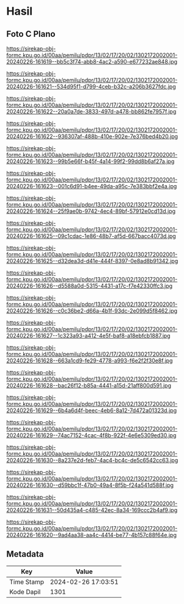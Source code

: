 # Hasil

## Foto C Plano

https://sirekap-obj-formc.kpu.go.id/00aa/pemilu/pdpr/13/02/17/20/02/1302172002001-20240226-161619--bb5c3f74-abb8-4ac2-a590-e677232ae848.jpg

https://sirekap-obj-formc.kpu.go.id/00aa/pemilu/pdpr/13/02/17/20/02/1302172002001-20240226-161621--534d95f1-d799-4ceb-b32c-a206b3627fdc.jpg

https://sirekap-obj-formc.kpu.go.id/00aa/pemilu/pdpr/13/02/17/20/02/1302172002001-20240226-161622--20a0a7de-3833-497d-a478-bb862fe7957f.jpg

https://sirekap-obj-formc.kpu.go.id/00aa/pemilu/pdpr/13/02/17/20/02/1302172002001-20240226-161622--936307af-488b-410e-902e-7e376bed4b20.jpg

https://sirekap-obj-formc.kpu.go.id/00aa/pemilu/pdpr/13/02/17/20/02/1302172002001-20240226-161623--99b5e66f-b45f-4a14-99f2-99dd8b6af27a.jpg

https://sirekap-obj-formc.kpu.go.id/00aa/pemilu/pdpr/13/02/17/20/02/1302172002001-20240226-161623--001c6d91-b4ee-49da-a95c-7e383bbf2e4a.jpg

https://sirekap-obj-formc.kpu.go.id/00aa/pemilu/pdpr/13/02/17/20/02/1302172002001-20240226-161624--25f9ae0b-9742-4ec4-89bf-57912e0cd13d.jpg

https://sirekap-obj-formc.kpu.go.id/00aa/pemilu/pdpr/13/02/17/20/02/1302172002001-20240226-161625--09c1cdac-1e86-48b7-af5d-667bacc4073d.jpg

https://sirekap-obj-formc.kpu.go.id/00aa/pemilu/pdpr/13/02/17/20/02/1302172002001-20240226-161625--d32dea3d-d41e-444f-8397-0e8ad8b91342.jpg

https://sirekap-obj-formc.kpu.go.id/00aa/pemilu/pdpr/13/02/17/20/02/1302172002001-20240226-161626--d5588a0d-5315-4431-a17c-f7e42330ffc3.jpg

https://sirekap-obj-formc.kpu.go.id/00aa/pemilu/pdpr/13/02/17/20/02/1302172002001-20240226-161626--c0c36be2-d66a-4b1f-93dc-2e099d5f8462.jpg

https://sirekap-obj-formc.kpu.go.id/00aa/pemilu/pdpr/13/02/17/20/02/1302172002001-20240226-161627--1c323a93-a412-4e5f-baf8-a18ebfcb1887.jpg

https://sirekap-obj-formc.kpu.go.id/00aa/pemilu/pdpr/13/02/17/20/02/1302172002001-20240226-161628--663a1cd9-fe29-4778-a993-f6e2f2f30e8f.jpg

https://sirekap-obj-formc.kpu.go.id/00aa/pemilu/pdpr/13/02/17/20/02/1302172002001-20240226-161628--bac26f12-b85a-4441-a15d-21aff800d591.jpg

https://sirekap-obj-formc.kpu.go.id/00aa/pemilu/pdpr/13/02/17/20/02/1302172002001-20240226-161629--6b4a6d4f-beec-4eb6-8a12-7d472a01323d.jpg

https://sirekap-obj-formc.kpu.go.id/00aa/pemilu/pdpr/13/02/17/20/02/1302172002001-20240226-161629--74ac7152-4cac-4f8b-922f-4e6e5309ed30.jpg

https://sirekap-obj-formc.kpu.go.id/00aa/pemilu/pdpr/13/02/17/20/02/1302172002001-20240226-161630--8a237e2d-feb7-4ac4-bc4c-de5c6542cc63.jpg

https://sirekap-obj-formc.kpu.go.id/00aa/pemilu/pdpr/13/02/17/20/02/1302172002001-20240226-161630--d59bbc1f-47b0-49a4-8f5b-f24a541d588f.jpg

https://sirekap-obj-formc.kpu.go.id/00aa/pemilu/pdpr/13/02/17/20/02/1302172002001-20240226-161631--50d435a4-c485-42ec-8a34-169ccc2b4af9.jpg

https://sirekap-obj-formc.kpu.go.id/00aa/pemilu/pdpr/13/02/17/20/02/1302172002001-20240226-161620--9ad4aa38-aa4c-4414-be77-4b157c88f64e.jpg


## Metadata

| Key        | Value               |
| ---------- | ------------------- |
| Time Stamp | 2024-02-26 17:03:51 |
| Kode Dapil | 1301                |



